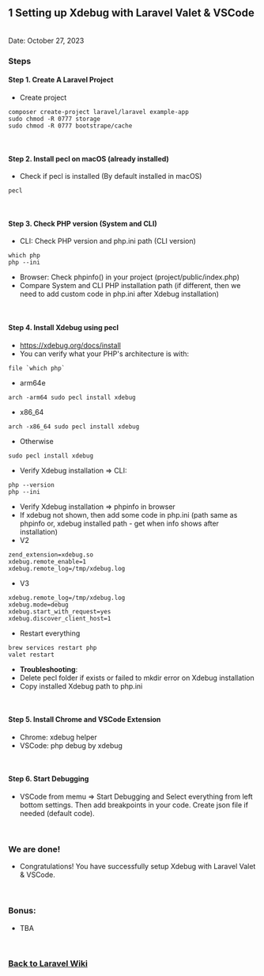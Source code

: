 ## 1 Setting up Xdebug with Laravel Valet & VSCode


<br/>Date: October 27, 2023 <br/>


### Steps
#### Step 1. Create A Laravel Project
- Create project
```
composer create-project laravel/laravel example-app
sudo chmod -R 0777 storage
sudo chmod -R 0777 bootstrape/cache
```

<br>


#### Step 2. Install pecl on macOS (already installed)

- Check if pecl is installed (By default installed in macOS)
```
pecl
```

<br>

#### Step 3. Check PHP version (System and CLI)
- CLI: Check PHP version and php.ini path (CLI version)
```
which php
php --ini
```
- Browser: Check phpinfo() in your project (project/public/index.php)
- Compare System and CLI PHP installation path (if different, then we need to add custom code in php.ini after Xdebug installation)

<br>

#### Step 4. Install Xdebug using pecl
- https://xdebug.org/docs/install
- You can verify what your PHP's architecture is with:
```
file `which php`
```
- arm64e
```
arch -arm64 sudo pecl install xdebug
```
- x86_64
```
arch -x86_64 sudo pecl install xdebug
```
- Otherwise
```
sudo pecl install xdebug
```
- Verify Xdebug installation => CLI:
```
php --version
php --ini
```
- Verify Xdebug installation => phpinfo in browser
- If xdebug not shown, then add some code in php.ini (path same as phpinfo or, xdebug installed path - get when info shows after installation)
- V2
```
zend_extension=xdebug.so
xdebug.remote_enable=1
xdebug.remote_log=/tmp/xdebug.log
```
- V3
```
xdebug.remote_log=/tmp/xdebug.log
xdebug.mode=debug
xdebug.start_with_request=yes
xdebug.discover_client_host=1
```
- Restart everything
```
brew services restart php
valet restart
```
- <b>Troubleshooting</b>:
- Delete pecl folder if exists or failed to mkdir error on Xdebug installation
- Copy installed Xdebug path to php.ini

<br>

#### Step 5. Install Chrome and VSCode Extension
- Chrome: xdebug helper
- VSCode: php debug by xdebug

<br>

#### Step 6. Start Debugging
- VSCode from memu => Start Debugging and Select everything from left bottom settings. Then add breakpoints in your code. Create json file if needed (default code).
<br>

### We are done!

- Congratulations! You have successfully setup Xdebug with Laravel Valet & VSCode. 

<br>


### Bonus:
- TBA

<br>


### <a href='https://github.com/nhrrob/laravelwiki'>Back to Laravel Wiki</a>
